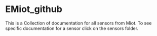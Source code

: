 # EMiot_github
This is a Collection of documentation for all sensors from Miot. To see specific documentation for a sensor click on the sensors folder.
